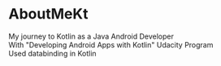 # AboutMeKt
My journey to Kotlin as a Java Android Developer <br/>
With "Developing Android Apps with Kotlin" Udacity Program <br/>
Used databinding in Kotlin
